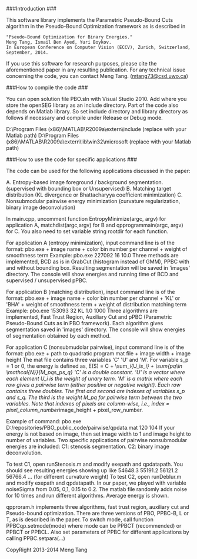 ###Introduction ###

This software library implements the Parametric Pseudo-Bound Cuts algorithm in the 
Pseudo-Bound Optimization framework as is described in

	"Pseudo-Bound Optimization for Binary Energies."
	Meng Tang, Ismail Ben Ayed, Yuri Boykov.
	In European Conference on Computer Vision (ECCV), Zurich, Switzerland, September, 2014.

If you use this software for research purposes, please cite
the aforementioned paper in any resulting publication.
For any technical issue concerning the code, you can contact Meng Tang. (mtang73@csd.uwo.ca)
   
###How to compile the code ###

You can open solution file PBO.sln with Visual Studio 2010. Add where you store the openSEG 
library as an include directory. Part of the code also depends on Matlab library. So set include directory
and library directory as follows if necessary and compile under Release or Debug mode.

D:\Program Files (x86)\MATLAB\R2009a\extern\include (replace with your Matlab path)
D:\Program Files (x86)\MATLAB\R2009a\extern\lib\win32\microsoft (replace with your Matlab path)

###How to use the code for specific applications ###

The code can be used for the following applications discussed in the paper:

A. Entropy-based image foreground / background segmentation.
   (supervised with bounding box or Unsupervised)
B. Matching target distribution (KL divergence or Bhattacharyya coefficient minimization)
C. Nonsubmodular pairwise energy minimization 
   (curvature regularization, binary image deconvolution)
   
In main.cpp, uncomment function EntropyMinimize(argc, argv) for application A, matchdist(argc,argv) for B 
and qpprogrammain(argc, argv) for C. You also need to set variable string rootdir for each function.

For application A (entropy minimization), input command line is of the format:
pbo.exe + image name + color bin number per channel + weight of smoothness term
Example: pbo.exe 227092 16 10.0 
Three methods are implemented, BCD as is in GrabCut (histogram instead of GMM), PPBC with and without bounding box.
Resulting segmentation will be saved in 'images' directory. 
The console will show energies and running time of BCD and supervised / unsupervised pPBC.

For application B (matching distribution), input command line is of the format:
pbo.exe + image name + color bin number per channel + 'KL' or 'BHA' + weight of smoothness term + weight of distribution matching term
Example: pbo.exe 153093 32 KL 1.0 1000
Three algorithms are implemented, Fast Trust Region, Auxiliary Cut and pPBC (Parametric Pseudo-Bound Cuts 
as in PBO framework). Each algorithm gives segmentation saved in 'images' directory.
The console will show energies of segmentation obtained by each method.

For application C (nonsubmudolar pairwise), input command line is of the format:
pbo.exe + path to quadratic program mat file + image width + image height
The mat file contains three variables 'C' 'U' and 'M'. For variable s_p = 1 or 0, the energy is defined as,
E(S) = C + \sum_i{U_i*s_i} + \sum{pq\in \mathcal{N}}{M_pq*s_p*s_q}
'C' is a double constant. 'U' is a vector where each element U_i is the weight of unary term.
'M' is a matrix where each row gives a pairwise term (either positive or negative weight).
Each row contains three doubles. The first and second are indexes of variables s_p and s_q. The third is the weight M_pq for pairwise term between the two variables.
Note that indexes of pixels are column-wise, i.e., index = pixel_column_number*image_height + pixel_row_number.

Example of command: pbo.exe D:/repositories/PBO_public_code/pairwise/qpdata.mat 120 104
If your energy is not based on image, then set image width to 1 and image height to number of variables. 
Two specific applications of pairwise nonsubmodular energies are included:
C1: stenosis segmentation.
C2: binary image deconvolution.

To test C1, open runStenosis.m and modify exepath and qpdatapath. You should see resulting energies showing up like 54648.3 55191.2 56121.2 56766.4 ... (for different curvature weight)
To test C2, open runDeblur.m and modify exepath and qpdatapath. In our paper, we played with variable noiseSigma from 0.05, 0,1, 0.15 to 0.2. The matlab file randomly adds noise for 10 times
and run different algorithms. Average energy is shown.

qpproram.h implements three algorithms, fast trust region, auxiliary cut and Pseudo-bound optimization.
There are three versions of PBO, PPBC-B, L or T, as is described in the paper.
To switch mode, call function PPBCqp.setmode(mode) where mode can be PPBCT (recommended) or PPBCT or PPBCL.
Also set parameters of PPBC for different applications by calling PPBC.setpara(...)

CopyRight 2013-2014 Meng Tang


